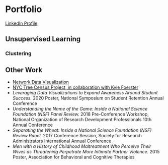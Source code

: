 # Portfolio

[LinkedIn Profile](https://www.linkedin.com/in/elizabeth-seidle/) <br/>

## Unsupervised Learning

### Clustering

## Other Work
- [Network Data Visualization](https://github.com/ElizabethSeidle/Portfolio/tree/master/Network%20Graphic)
- [NYC Tree Census Project, in collaboration with Kyle Foerster](https://github.com/kbfoerster/nyctrees)
- *Leveraging Data Visualizations to Expand Awareness Around Student Success.* 2020 Poster, National Symposium on Student Retention Annual Conference
- *Understanding the Name of the Game: Inside a National Science Foundation (NSF) Panel Review.* 2018 Pre-Conference Workshop, National Organization of Research Development Professionals 10th Annual Conference
- *Separating the Wheat: Inside a National Science Foundation (NSF) Review Panel.* 2017 Conference Session, Society for Research Administrators International Annual Conference
- *Men with a History of Childhood Maltreatment Who Perceive Their Wives as Threatening Perpetrate More Intimate Partner Violence.* 2015 Poster, Association for Behavioral and Cognitive Therapies		


